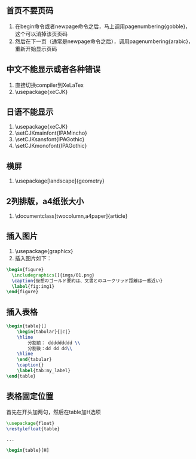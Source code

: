 ## 首页不要页码 
1. 在begin命令或者newpage命令之后，马上调用pagenumbering{gobble}，这个可以消掉该页页码
2. 然后在下一页（通常是newpage命令之后），调用pagenumbering{arabic}，重新开始显示页码

## 中文不能显示或者各种错误
1. 直接切换compiler到XeLaTex
2. \usepackage{xeCJK}

## 日语不能显示
1. \usepackage{xeCJK}
2. \setCJKmainfont{IPAMincho}
3. \setCJKsansfont{IPAGothic}
4. \setCJKmonofont{IPAGothic}

## 横屏
1. \usepackage[landscape]{geometry}

## 2列排版，a4纸张大小
1. \documentclass[twocolumn,a4paper]{article}

## 插入图片
1. \usepackage{graphicx}
2. 插入图片如下：
```tex
\begin{figure}
  \includegraphics[]{imgs/01.png}
  \caption{仮想のゴールド要約は、文書とのユークリッド距離は一番近い}
  \label{fig:img1}
\end{figure}
```

## 插入表格
```tex
\begin{table}[]
    \begin{tabular}{|c|}
    \hline
        分割前： ddddddddd \\
        分割後：dd dd dd\\
    \hline
    \end{tabular}
    \caption{}
    \label{tab:my_label}
\end{table}
```

## 表格固定位置
首先在开头加两句，然后在table加H选项
```tex
\usepackage{float}
\restylefloat{table}

...

\begin{table}[H]
```
